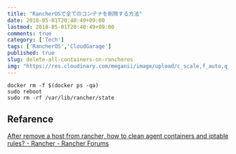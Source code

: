 ```yaml
---
title: "RancherOSで全てのコンテナを削除する方法"
date: 2018-05-01T20:40:49+09:00
lastmod: 2018-05-01T20:40:49+09:00
comments: true
category: ['Tech']
tags: ['RancherOS','CloudGarage']
published: true
slug: delete-all-containers-on-rancheros
img: "https://res.cloudinary.com/meganii/image/upload/c_scale,f_auto,q_auto,w_300/v1514031264/thumbnail_tech.png"
---
```


```
docker rm -f $(docker ps -qa)
sudo reboot
sudo rm -rf /var/lib/rancher/state
```

## Refarence

[After remove a host from rancher, how to clean agent containers and iptable rules? \- Rancher \- Rancher Forums](https://forums.rancher.com/t/after-remove-a-host-from-rancher-how-to-clean-agent-containers-and-iptable-rules/4924)